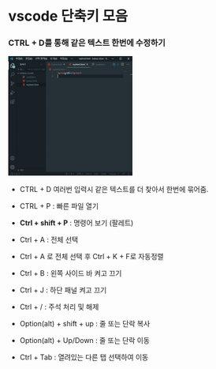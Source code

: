 # vscode 단축키 모음

### CTRL + D를 통해 같은 텍스트 한번에 수정하기

<img src="images/ctrlD.gif" width= "50%" height="50%"></img>

-   CTRL + D 여러번 입력시 같은 텍스트를 더 찾아서 한번에 묶어줌.

*   CTRL + P : 빠른 파일 열기

*   **Ctrl + shift + P** : 명령어 보기 (팔레트)

*   Ctrl + A : 전체 선택

*   Ctrl + A 로 전체 선택 후 Ctrl + K + F로 자동정렬

*   Ctrl + B : 왼쪽 사이드 바 켜고 끄기

*   Ctrl + J : 하단 패널 켜고 끄기

*   Ctrl + / : 주석 처리 및 해제

*   Option(alt) + shift + up : 줄 또는 단락 복사

*   Option(alt) + Up/Down : 줄 또는 단락 이동

*   Ctrl + Tab : 열려있는 다른 탭 선택하여 이동
